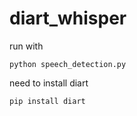 # diart_whisper

run with 
```
python speech_detection.py
```
need to install diart
```
pip install diart
```

